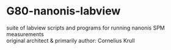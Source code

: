 # G80-nanonis-labview
suite of labview scripts and programs for running nanonis SPM measurements <br />
original architect & primarily author: Cornelius Krull <br />
